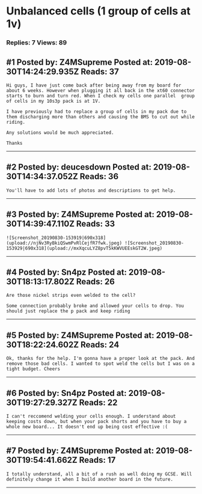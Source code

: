 # Unbalanced cells (1 group of cells at 1v)

### Replies: 7 Views: 89

## \#1 Posted by: Z4MSupreme Posted at: 2019-08-30T14:24:29.935Z Reads: 37

```
Hi guys, I have just come back after being away from my board for about 6 weeks. However when plugging it all back in the xt60 connector starts to burn and turn red. When I check my cells one parallel  group of cells in my 10s3p pack is at 1V. 

I have previously had to replace a group of cells in my pack due to them discharging more than others and causing the BMS to cut out while riding. 

Any solutions would be much appreciated.

Thanks
```

---
## \#2 Posted by: deucesdown Posted at: 2019-08-30T14:34:37.052Z Reads: 36

```
You'll have to add lots of photos and descriptions to get help.
```

---
## \#3 Posted by: Z4MSupreme Posted at: 2019-08-30T14:39:47.110Z Reads: 33

```
![Screenshot_20190830-153919|690x318](upload://njNv3RyBkiQSwmPvRlCejfR7fwk.jpeg) ![Screenshot_20190830-153929|690x318](upload://mxXqcuLYZ8pvT5kKWVUEEskGT2W.jpeg)
```

---
## \#4 Posted by: Sn4pz Posted at: 2019-08-30T18:13:17.802Z Reads: 26

```
Are those nickel strips even welded to the cell?

Some connection probably broke and allowed your cells to drop. You should just replace the p pack and keep riding
```

---
## \#5 Posted by: Z4MSupreme Posted at: 2019-08-30T18:22:24.602Z Reads: 24

```
Ok, thanks for the help. I'm gonna have a proper look at the pack. And remove those bad cells. I wanted to spot weld the cells but I was on a tight budget. Cheers
```

---
## \#6 Posted by: Sn4pz Posted at: 2019-08-30T19:27:29.327Z Reads: 22

```
I can't reccomend welding your cells enough. I understand about keeping costs down, but when your pack shorts and you have to buy a whole new board... It doesn't end up being cost effective :(
```

---
## \#7 Posted by: Z4MSupreme Posted at: 2019-08-30T19:54:41.662Z Reads: 17

```
I totally understand, all a bit of a rush as well doing my GCSE. Will definitely change it when I build another board in the future.
```

---
